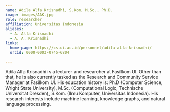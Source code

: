 ```yaml
---
name: Adila Alfa Krisnadhi, S.Kom, M.Sc., Ph.D.
image: images/AAK.jpg
role: researcher
affiliation: Universitas Indonesia
aliases:
  - A. Alfa Krisnadhi
  - A. A. Krisnadhi
links:
  home-page: https://cs.ui.ac.id/personnel/adila-alfa-krisnadhi/
  orcid: 0000-0003-0745-6804

---
```


Adila Alfa Krisnadhi is a lecturer and researcher at Fasilkom UI. Other than that, he is also currently tasked as the Research and Community Service Manager at Fasilkom UI. His education history is: Ph.D (Computer Science, Wright State University), M.Sc. (Computational Logic, Technische Universität Dresden), S.Kom. (Ilmu Komputer, Universitas Indonesia). His research interests include machine learning, knowledge graphs, and natural language processing.